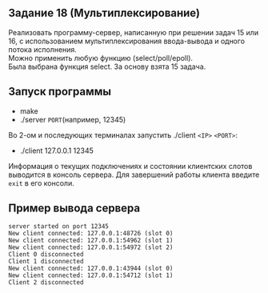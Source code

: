 ## Задание 18 (Мультиплексирование)  
Реализовать программу-сервер, написанную при решении задач 15 или 16, с использованием мультиплексирования ввода-вывода и одного потока исполнения.  
Можно применить любую функцию (select/poll/epoll).  
Была выбрана функция select. За основу взята 15 задача.     


## Запуск программы  
 - make   
 - ./server `PORT`(например, 12345)  

Во 2-ом и последующих терминалах запустить ./client `<IP>` `<PORT>`:  
 - ./client 127.0.0.1 12345

Информация о текущих подключениях и состоянии клиентских слотов выводится в консоль сервера. Для завершений работы клиента введите `exit` в его консоли.  

## Пример вывода сервера  

    server started on port 12345
    New client connected: 127.0.0.1:48726 (slot 0)
    New client connected: 127.0.0.1:54962 (slot 1)
    New client connected: 127.0.0.1:54972 (slot 2)
    Client 0 disconnected
    Client 1 disconnected
    New client connected: 127.0.0.1:43944 (slot 0)
    New client connected: 127.0.0.1:54712 (slot 1)
    Client 2 disconnected


